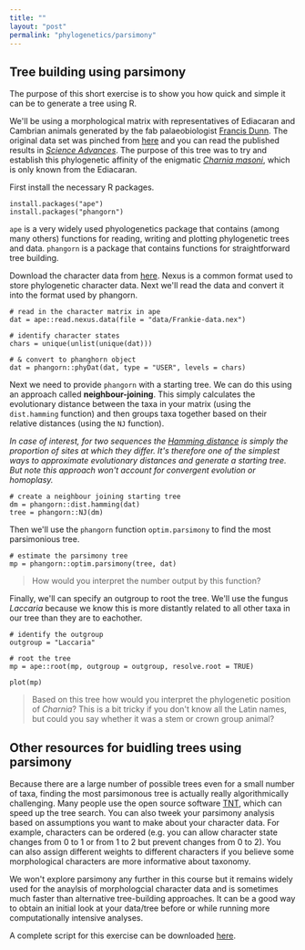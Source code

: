 ```yaml
---
title: ""
layout: "post" 
permalink: "phylogenetics/parsimony"
---
```


## Tree building using parsimony

The purpose of this short exercise is to show you how quick and simple it can be to generate a tree using R. 

We'll be using a morphological matrix with representatives of Ediacaran and Cambrian animals generated by the fab palaeobiologist [Francis Dunn](https://oumnh.ox.ac.uk/people/dr-frankie-dunn). The original data set was pinched from [here](https://research-information.bris.ac.uk/en/studentTheses/growth-and-development-in-the-ediacaran-macrobiota) and you can read the published results in *[Science Advances](https://www.science.org/doi/epdf/10.1126/sciadv.abe2741)*.
The purpose of this tree was to try and establish this phylogenetic affinity of the enigmatic [*Charnia masoni*](https://en.wikipedia.org/wiki/Charnia), which is only known from the Ediacaran.

First install the necessary R packages. 

```
install.packages("ape")
install.packages("phangorn")
```

`ape` is a very widely used phyologenetics package that contains (among many others) functions for reading, writing and plotting phylogenetic trees and data.
`phangorn` is a package that contains functions for straightforward tree building. 

Download the character data from [here]({{site.baseurl}}/data/7_phylogenetics/Frankie-data.nex). Nexus is a common format used to store phylogenetic character data.
Next we'll read the data and convert it into the format used by phangorn.

```
# read in the character matrix in ape 
dat = ape::read.nexus.data(file = "data/Frankie-data.nex")

# identify character states
chars = unique(unlist(unique(dat)))

# & convert to phanghorn object
dat = phangorn::phyDat(dat, type = "USER", levels = chars)
```

Next we need to provide `phangorn` with a starting tree.
We can do this using an approach called **neighbour-joining**. This simply calculates the evolutionary distance between the taxa in your matrix (using the `dist.hamming` function) and then groups taxa together based on their relative distances (using the `NJ` function).

*In case of interest, for two sequences the [Hamming distance](https://en.wikipedia.org/wiki/Hamming_distance) is simply the proportion of sites at which they differ. It's therefore one of the simplest ways to approximate evolutionary distances and generate a starting tree. But note this approach won't account for convergent evolution or homoplasy.*

```
# create a neighbour joining starting tree
dm = phangorn::dist.hamming(dat)
tree = phangorn::NJ(dm)
```

Then we'll use the `phangorn` function `optim.parsimony` to find the most parsimonious tree.

```
# estimate the parsimony tree
mp = phangorn::optim.parsimony(tree, dat)
```

> How would you interpret the number output by this function?

Finally, we'll can specify an outgroup to root the tree. 
We'll use the fungus *Laccaria* because we know this is more distantly related to all other taxa in our tree than they are to eachother.

```
# identify the outgroup
outgroup = "Laccaria"

# root the tree
mp = ape::root(mp, outgroup = outgroup, resolve.root = TRUE)

plot(mp)
```

> Based on this tree how would you interpret the phylogenetic position of *Charnia*? This is a bit tricky if you don't know all the Latin names, but could you say whether it was a stem or crown group animal?

## Other resources for buidling trees using parsimony

Because there are a large number of possible trees even for a small number of taxa, finding the most parsimonous tree is actually really algorithmically challenging.
Many people use the open source software [TNT](http://www.lillo.org.ar/phylogeny/tnt/), which can speed up the tree search. 
You can also tweek your parsimony analysis based on assumptions you want to make about your character data. 
For example, characters can be ordered (e.g. you can allow character state changes from 0 to 1 or from 1 to 2 but prevent changes from 0 to 2). You can also assign different weights to different characters if you believe some morphological characters are more informative about taxonomy. 

We won't explore parsimony any further in this course but it remains widely used for the anaylsis of morphologcial character data and is sometimes much faster than alternative tree-building approaches.
It can be a good way to obtain an initial look at your data/tree before or while running more computationally intensive analyses. 

A complete script for this exercise can be downloaded [here](data/7_phylogenetics/parsimony_example.R).
